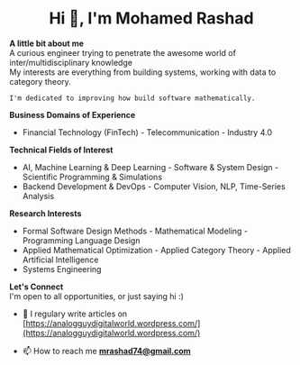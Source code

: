 <h1 align="center">Hi 👋, I'm Mohamed Rashad</h1>

**A little bit about me** <br/>
A curious engineer trying to penetrate the awesome world of inter/multidisciplinary knowledge <br/>
My interests are everything from building systems, working with data to category theory.  <br/>

`I'm dedicated to improving how build software mathematically.`

**Business Domains of Experience** <br/>
- Financial Technology (FinTech) - Telecommunication  - Industry 4.0

**Technical Fields of Interest** <br/>
- AI, Machine Learning & Deep Learning - Software & System Design - Scientific Programming & Simulations
- Backend Development & DevOps - Computer Vision, NLP, Time-Series Analysis
 
**Research Interests** <br/>
- Formal Software Design Methods - Mathematical Modeling - Programming Language Design
- Applied Mathematical Optimization - Applied Category Theory - Applied Artificial Intelligence
- Systems Engineering

**Let's Connect** <br/>
I'm open to all opportunities, or just saying hi :)

 

- 📝 I regulary write articles on [https://analogguydigitalworld.wordpress.com/](https://analogguydigitalworld.wordpress.com/)

- 📫 How to reach me **mrashad74@gmail.com**

 
